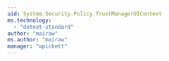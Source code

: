 ```yaml
---
uid: System.Security.Policy.TrustManagerUIContext
ms.technology: 
  - "dotnet-standard"
author: "mairaw"
ms.author: "mairaw"
manager: "wpickett"
---
```

